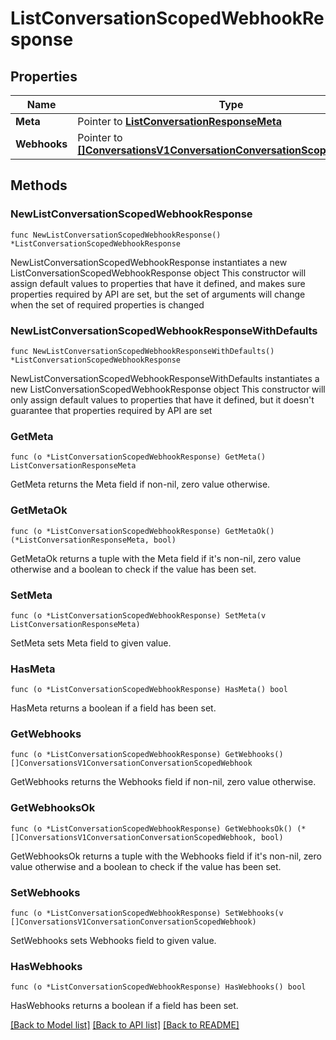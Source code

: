# ListConversationScopedWebhookResponse

## Properties

Name | Type | Description
------------ | ------------- | -------------
**Meta** | Pointer to [**ListConversationResponseMeta**](ListConversationResponse_meta.md) |  | [optional] 
**Webhooks** | Pointer to [**[]ConversationsV1ConversationConversationScopedWebhook**](ConversationsV1ConversationConversationScopedWebhook.md) |  | [optional] 

## Methods

### NewListConversationScopedWebhookResponse

`func NewListConversationScopedWebhookResponse() *ListConversationScopedWebhookResponse`

NewListConversationScopedWebhookResponse instantiates a new ListConversationScopedWebhookResponse object
This constructor will assign default values to properties that have it defined,
and makes sure properties required by API are set, but the set of arguments
will change when the set of required properties is changed

### NewListConversationScopedWebhookResponseWithDefaults

`func NewListConversationScopedWebhookResponseWithDefaults() *ListConversationScopedWebhookResponse`

NewListConversationScopedWebhookResponseWithDefaults instantiates a new ListConversationScopedWebhookResponse object
This constructor will only assign default values to properties that have it defined,
but it doesn't guarantee that properties required by API are set

### GetMeta

`func (o *ListConversationScopedWebhookResponse) GetMeta() ListConversationResponseMeta`

GetMeta returns the Meta field if non-nil, zero value otherwise.

### GetMetaOk

`func (o *ListConversationScopedWebhookResponse) GetMetaOk() (*ListConversationResponseMeta, bool)`

GetMetaOk returns a tuple with the Meta field if it's non-nil, zero value otherwise
and a boolean to check if the value has been set.

### SetMeta

`func (o *ListConversationScopedWebhookResponse) SetMeta(v ListConversationResponseMeta)`

SetMeta sets Meta field to given value.

### HasMeta

`func (o *ListConversationScopedWebhookResponse) HasMeta() bool`

HasMeta returns a boolean if a field has been set.

### GetWebhooks

`func (o *ListConversationScopedWebhookResponse) GetWebhooks() []ConversationsV1ConversationConversationScopedWebhook`

GetWebhooks returns the Webhooks field if non-nil, zero value otherwise.

### GetWebhooksOk

`func (o *ListConversationScopedWebhookResponse) GetWebhooksOk() (*[]ConversationsV1ConversationConversationScopedWebhook, bool)`

GetWebhooksOk returns a tuple with the Webhooks field if it's non-nil, zero value otherwise
and a boolean to check if the value has been set.

### SetWebhooks

`func (o *ListConversationScopedWebhookResponse) SetWebhooks(v []ConversationsV1ConversationConversationScopedWebhook)`

SetWebhooks sets Webhooks field to given value.

### HasWebhooks

`func (o *ListConversationScopedWebhookResponse) HasWebhooks() bool`

HasWebhooks returns a boolean if a field has been set.


[[Back to Model list]](../README.md#documentation-for-models) [[Back to API list]](../README.md#documentation-for-api-endpoints) [[Back to README]](../README.md)


